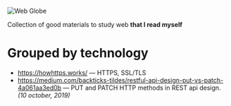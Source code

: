 

![Web Globe][globe]

[globe]: https://cdn.arstechnica.net/wp-content/uploads/2016/11/getty-global-network.jpg "Web Globe"

Collection of good materials to study web **that I read myself**
# Grouped by technology

* https://howhttps.works/ — HTTPS, SSL/TLS
* https://medium.com/backticks-tildes/restful-api-design-put-vs-patch-4a061aa3ed0b — PUT and PATCH HTTP methods in REST api design. *(10 october, 2019)*

